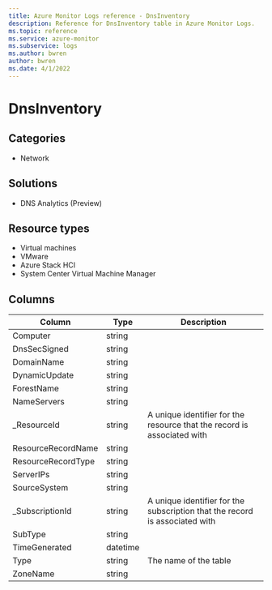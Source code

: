 ```yaml
---
title: Azure Monitor Logs reference - DnsInventory
description: Reference for DnsInventory table in Azure Monitor Logs.
ms.topic: reference
ms.service: azure-monitor
ms.subservice: logs
ms.author: bwren
author: bwren
ms.date: 4/1/2022
---
```


# DnsInventory

 

## Categories

- Network
## Solutions

- DNS Analytics (Preview)
## Resource types

- Virtual machines
- VMware
- Azure Stack HCI
- System Center Virtual Machine Manager




## Columns

| Column | Type | Description |
| --- | --- | --- |
| Computer | string |  |
| DnsSecSigned | string |  |
| DomainName | string |  |
| DynamicUpdate | string |  |
| ForestName | string |  |
| NameServers | string |  |
| _ResourceId | string | A unique identifier for the resource that the record is associated with |
| ResourceRecordName | string |  |
| ResourceRecordType | string |  |
| ServerIPs | string |  |
| SourceSystem | string |  |
| _SubscriptionId | string | A unique identifier for the subscription that the record is associated with |
| SubType | string |  |
| TimeGenerated | datetime |  |
| Type | string | The name of the table |
| ZoneName | string |  |

